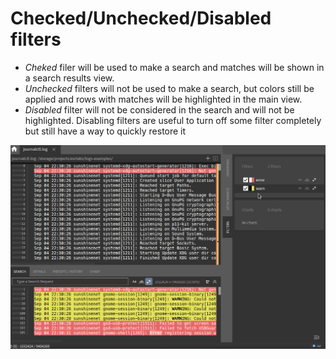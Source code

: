 # Checked/Unchecked/Disabled filters

- *Cheked* filer will be used to make a search and matches will be shown in a search results view.
- *Unchecked* filters will not be used to make a search, but colors still be applied and rows with matches will be highlighted in the main view.
- *Disabled* filter will not be considered in the search and will not be highlighted. Disabling filters are useful to turn off some filter completely but still have a way to quickly restore it

![Filters manipulation](./filters_enable_disable.gif)
